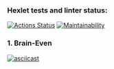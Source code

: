 ### Hexlet tests and linter status:

[![Actions Status](https://github.com/zhannabraun/frontend-project-lvl1/workflows/hexlet-check/badge.svg)](https://github.com/zhannabraun/frontend-project-lvl1/actions)
[![Maintainability](https://api.codeclimate.com/v1/badges/e6346893d8bff81d6094/maintainability)](https://codeclimate.com/github/zhannabraun/frontend-project-lvl1/maintainability)

### **1. Brain-Even**

[![asciicast](https://asciinema.org/a/UQZz5bvg6vMSb2n7lXNPA4ICd.svg)](https://asciinema.org/a/UQZz5bvg6vMSb2n7lXNPA4ICd)
